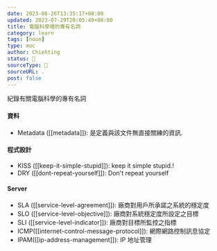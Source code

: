 ```yaml
---
date: 2023-06-26T13:35:17+08:00
updated: 2023-07-29T20:05:49+08:00
title: 電腦科學裡的專有名詞
category: learn
tags: [noun]
type: moc
author: Chiehting
status: 🌱
sourceType: 💭️
sourceURL: .
post: false
---
```


紀錄有關電腦科學的專有名詞

<!--more-->

#### 資料

- Metadata ([[metadata]]): 是定義與該文件無直接關練的資訊.

#### 程式設計

- KISS ([[keep-it-simple-stupid]]): keep it simple stupid.!
- DRY ([[dont-repeat-yourself]]): Don't repeat yourself

#### Server

- SLA ([[service-level-agreement]]): 廠商對用戶所承諾之系統的穩定度
- SLO ([[service-level-objective]]): 廠商對系統穩定度所設定之目標
- SLI ([[service-level-indicator]]): 廠商對目標所監控之指標
- ICMP([[internet-control-message-protocol]]): 網際網路控制訊息協定
- IPAM([[ip-address-management]]): IP 地址管理